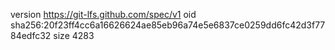 version https://git-lfs.github.com/spec/v1
oid sha256:20f23ff4cc6a16626624ae85eb96a74e5e6837ce0259dd6fc42d3f7784edfc32
size 4283
